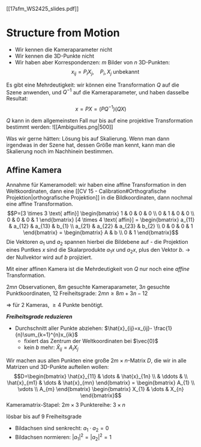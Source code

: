 [[17sfm_WS2425_slides.pdf]]

# Structure from Motion

- Wir kennen die Kameraparameter nicht
- Wir kennen die 3D-Punkte nicht
- Wir haben aber Korrespondenzen: $m$ Bilder von $n$ 3D-Punkten: $$x_{ij}=P_{i}X_{j},\quad P_{i},X_{j}\text{ unbekannt}$$

Es gibt eine Mehrdeutigkeit: wir können eine Transformation $Q$ auf die Szene anwenden, und $Q^{-1}$ auf die Kameraparameter, und haben dasselbe Resultat: $$x=PX=(PQ^{-1})(QX)$$

$Q$ kann in dem allgemeinsten Fall nur bis auf eine projektive Transformation bestimmt werden:
![[Ambiguities.png|500]]

Was wir gerne hätten: Lösung bis auf Skalierung. Wenn man dann irgendwas in der Szene hat, dessen Größe man kennt, kann man die Skalierung noch im Nachhinein bestimmen.

## Affine Kamera

Annahme für Kameramodell: wir haben eine affine Transformation in den Weltkoordinaten, dann eine [[CV 15 - Calibration#Orthografische Projektion|orthografische Projektion]] in die Bildkoordinaten, dann nochmal eine affine Transformation. $$P=[3 \times 3 \text{ affin}] \begin{bmatrix}
1 & 0 & 0 & 0 \\
0 & 1 & 0 & 0 \\
0 & 0 & 0 & 1
\end{bmatrix} [4 \times 4 \text{ affin}] = \begin{bmatrix}
a_{11} & a_{12}  & a_{13} & b_{1} \\
a_{21} & a_{22} & a_{23} & b_{2} \\
0 & 0 & 0 & 1
\end{bmatrix} = \begin{bmatrix}
A & b \\
0 & 1
\end{bmatrix}$$
Die Vektoren $a_{1}$ und $a_{2}$ spannen hierbei die Bildebene auf - die Projektion eines Puntkes $x$ sind die Skalarprodukte $a_{1}x$ und $a_{2}x$, plus den Vektor $b$.
-> der Nullvektor wird auf $b$ projiziert.

Mit einer affinen Kamera ist die Mehrdeutigkeit von $Q$ nur noch eine *affine* Transformation.

$2mn$ Observationen, $8m$ gesuchte Kameraparameter, $3n$ gesuchte Punktkoordinaten, 12 Freiheitsgrade:
$2mn \geq 8m+3n-12$

=> für 2 Kameras, $\geq 4$ Punkte benötigt.

***Freiheitsgrade reduzieren***
- Durchschnitt aller Punkte abziehen: $\hat{x}_{ij}=x_{ij}- \frac{1}{n}\sum_{k=1}^{n}x_{ik}$
	- fixiert das Zentrum der Weltkoordinaten bei $\vec{0}$
	- kein $b$ mehr: $\hat{X}_{ij} = A_{i}X_{j}$

Wir machen aus allen Punkten eine große $2m \times n$-Matrix $D$, die wir in alle Matrizen und 3D-Punkte aufteilen wollen: $$D=\begin{bmatrix}
\hat{x}_{11} & \dots & \hat{x}_{1n} \\
 & \ddots  &  \\
\hat{x}_{m1} & \dots & \hat{x}_{mn}
\end{bmatrix} = \begin{bmatrix}
A_{1} \\
\vdots \\
A_{m}
\end{bmatrix} \begin{bmatrix}
X_{1} & \dots & X_{n}
\end{bmatrix}$$
Kameramatrix-Stapel: $2m\times 3$
Punktereihe: $3 \times n$

lösbar bis auf 9 Freiheitsgrade

- Bildachsen sind senkrecht: $a_{1} \cdot a_{2}=0$
- Bildachsen normieren: $\lvert a_{1} \rvert^{2} = \lvert a_{2} \rvert^{2}=1$

